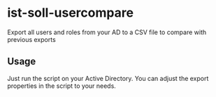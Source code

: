 # ist-soll-usercompare
Export all users and roles from your AD to a CSV file to compare with previous exports

## Usage
Just run the script on your Active Directory.
You can adjust the export properties in the script to your needs.
